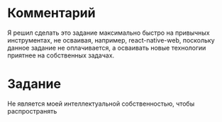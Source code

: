 # Комментарий
Я решил сделать это задание максимально быстро на привычных инструментах, не осваивая, например, react-native-web, поскольку данное задание не оплачивается, а осваивать новые технологии приятнее на собственных задачах.

# Задание
Не является моей интеллектуальной собственностью, чтобы распространять